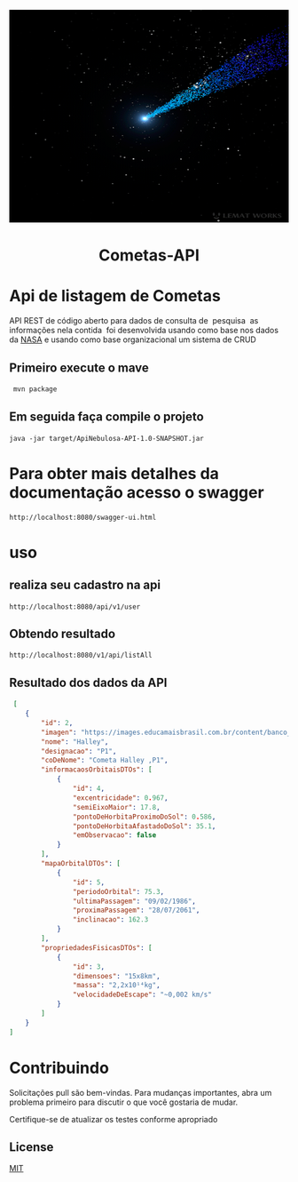 <p align="center"><img src="logo/logo.gif" width = "723px" height="383px"></p>

<h1 align="center">Cometas-API</h1>

# Api de listagem de Cometas

API REST de código aberto para dados de consulta de  pesquisa  as informações nela contida  foi desenvolvida usando como base nos dados da <a href="https://www.nasa.gov/subject/6893/nebulae/" target="_blank">NASA</a>
 e <a href="https://chandra.harvard.edu/photo/2007/orion/"></a> usando como base organizacional um sistema de CRUD
<p align="center">

## Primeiro execute o mave
```bash
 mvn package
```

## Em seguida faça compile o projeto

```
java -jar target/ApiNebulosa-API-1.0-SNAPSHOT.jar
```

# Para obter mais detalhes da documentação acesso o swagger
```
http://localhost:8080/swagger-ui.html
```
# uso

## realiza seu cadastro na api 
```
http://localhost:8080/api/v1/user
```
## Obtendo resultado
```
http://localhost:8080/v1/api/listAll
```

## Resultado dos dados da API
```json
 [
    {
        "id": 2,
        "imagen": "https://images.educamaisbrasil.com.br/content/banco_de_imagens/guia-de-estudo/D/cometa-halley-astronomia.jpg",
        "nome": "Halley",
        "designacao": "P1",
        "coDeNome": "Cometa Halley ,P1",
        "informacaosOrbitaisDTOs": [
            {
                "id": 4,
                "excentricidade": 0.967,
                "semiEixoMaior": 17.8,
                "pontoDeHorbitaProximoDoSol": 0.586,
                "pontoDeHorbitaAfastadoDoSol": 35.1,
                "emObservacao": false
            }
        ],
        "mapaOrbitalDTOs": [
            {
                "id": 5,
                "periodoOrbital": 75.3,
                "ultimaPassagem": "09/02/1986",
                "proximaPassagem": "28/07/2061",
                "inclinacao": 162.3
            }
        ],
        "propriedadesFisicasDTOs": [
            {
                "id": 3,
                "dimensoes": "15x8km",
                "massa": "2,2x10¹⁴kg",
                "velocidadeDeEscape": "~0,002 km/s"
            }
        ]
    }
]
```


# Contribuindo
Solicitações pull são bem-vindas. Para mudanças importantes, abra um problema primeiro para discutir o que você gostaria de mudar.

Certifique-se de atualizar os testes conforme apropriado

## License
[MIT](https://choosealicense.com/licenses/mit/)
